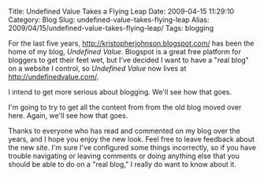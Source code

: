 Title: Undefined Value Takes a Flying Leap
Date: 2009-04-15 11:29:10
Category: Blog
Slug: undefined-value-takes-flying-leap
Alias: 2009/04/15/undefined-value-takes-flying-leap/
Tags: blogging


For the last five years, http://kristopherjohnson.blogspot.com/ has been the home of my blog, _Undefined&nbsp;Value_.  Blogspot is a great free platform for bloggers to get their feet wet, but I've decided I want to have a "real blog" on a website I control, so _Undefined&nbsp;Value_ now lives at http://undefinedvalue.com/.

I intend to get more serious about blogging. We'll see how that goes.

I'm going to try to get all the content from from the old blog moved over here.  Again, we'll see how that goes.

Thanks to everyone who has read and commented on my blog over the years, and I hope you enjoy the new look. Feel free to leave feedback about the new site. I'm sure I've configured some things incorrectly, so if you have trouble navigating or leaving comments or doing anything else that you should be able to do on a "real blog," I really do want to know about it.

